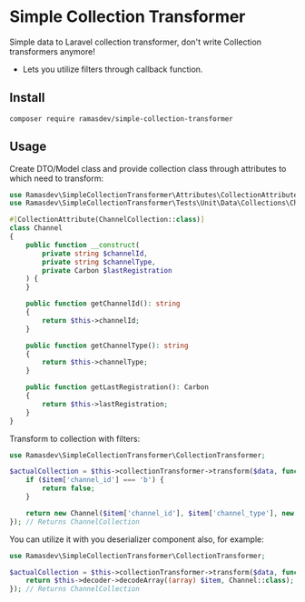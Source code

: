 # Simple Collection Transformer

Simple data to Laravel collection transformer, don't write Collection transformers anymore!
- Lets you utilize filters through callback function.

## Install
```
composer require ramasdev/simple-collection-transformer
```

## Usage

Create DTO/Model class and provide collection class through attributes to which need to transform:

```php
use Ramasdev\SimpleCollectionTransformer\Attributes\CollectionAttribute;
use Ramasdev\SimpleCollectionTransformer\Tests\Unit\Data\Collections\ChannelCollection;

#[CollectionAttribute(ChannelCollection::class)]
class Channel
{
    public function __construct(
        private string $channelId,
        private string $channelType,
        private Carbon $lastRegistration
    ) {
    }

    public function getChannelId(): string
    {
        return $this->channelId;
    }

    public function getChannelType(): string
    {
        return $this->channelType;
    }

    public function getLastRegistration(): Carbon
    {
        return $this->lastRegistration;
    }
}
```

Transform to collection with filters:

```php
use Ramasdev\SimpleCollectionTransformer\CollectionTransformer;

$actualCollection = $this->collectionTransformer->transform($data, function ($item) {
    if ($item['channel_id'] === 'b') {
        return false;
    }

    return new Channel($item['channel_id'], $item['channel_type'], new Carbon($item['last_registration']));
}); // Returns ChannelCollection
```

You can utilize it with you deserializer component also, for example:
```php
use Ramasdev\SimpleCollectionTransformer\CollectionTransformer;

$actualCollection = $this->collectionTransformer->transform($data, function ($item) {
    return $this->decoder->decodeArray((array) $item, Channel::class);
}); // Returns ChannelCollection
```
